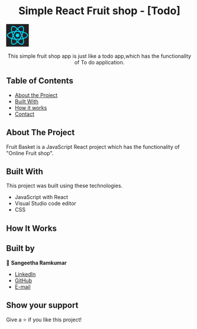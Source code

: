  <h1 align="center"> Simple React Fruit shop - [Todo]  </h1>
  <p align="center">
  
  <img width="61" alt="React" src="https://github.com/Sangi19/TO-DO-List/blob/main/Images/React.png"> &emsp;
   </p>

  <p align="center">
    This simple fruit shop app is just like a todo app,which has the functionality of To do application. <br />
    </p>
</p>

<!-- TABLE OF CONTENTS -->

## Table of Contents

- [About the Project](#about-the-project)
- [Built With](#built-with)
- [How it works](#How-it-works)
- [Contact](#Authors)


## About The Project
Fruit Basket is a JavaScript React project which has the functionality of "Online Fruit shop".<br />
    
## Built With

This project was built using these technologies.

- JavaScript with React
- Visual Studio code editor 
- CSS

<!-- HOW IT WORKS -->

## How It Works
 <!-- React Fruit Basket : <br>
![React Fruit Basket  - Base](https://github.com/Sangi19/fruit-basket/blob/master/Images/basic.PNG)

Added disable functionality in ADD button:

![React Fruit Basket  - disabled ADD button with discount price](https://github.com/Sangi19/fruit-basket/blob/master/Images/snip.PNG)) -->


## Built by

👤 **Sangeetha Ramkumar**

- [LinkedIn](https://www.linkedin.com/in/sangeetharamkumar)
- [GitHub](https://github.com/Sangi19)
- [E-mail](sangiammu1020@gmail.com)

<!-- ACKNOWLEDGEMENTS -->

## Show your support

Give a ⭐️ if you like this project!
